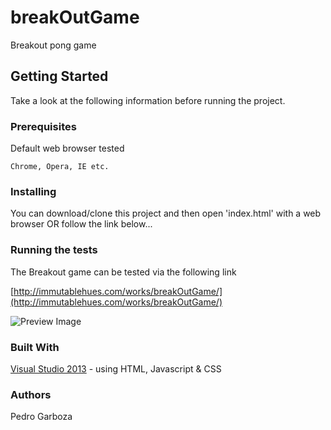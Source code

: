 # breakOutGame
Breakout pong game

## Getting Started
Take a look at the following information before running the project.

### Prerequisites
Default web browser tested
```
Chrome, Opera, IE etc.
```

### Installing
You can download/clone this project and then open 'index.html' with a web browser OR follow the link below...

### Running the tests
The Breakout game can be tested via the following link

[http://immutablehues.com/works/breakOutGame/](http://immutablehues.com/works/breakOutGame/)

![Preview Image](/breakOutGameImage.JPG)

### Built With
[Visual Studio 2013](https://msdn.microsoft.com/en-us/library/dd831853(v=vs.120).aspx) - using HTML, Javascript & CSS

### Authors
Pedro Garboza
